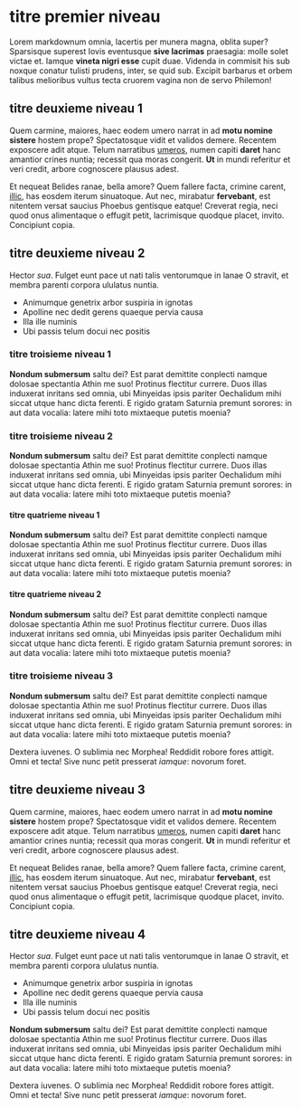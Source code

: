 # titre premier niveau

Lorem markdownum omnia, lacertis per munera magna, oblita super? Sparsisque
superest Iovis eventusque **sive lacrimas** praesagia: molle solet victae et.
Iamque **vineta nigri esse** cupit duae. Videnda in commisit his sub noxque
conatur tulisti prudens, inter, se quid sub. Excipit barbarus et orbem talibus
melioribus vultus tecta cruorem vagina non de servo Philemon!

## titre deuxieme niveau 1

Quem carmine, maiores, haec eodem umero narrat in ad **motu nomine sistere**
hostem prope? Spectatosque vidit et validos demere. Recentem exposcere adit
atque. Telum narratibus [umeros](http://radios.com/silvis), numen capiti
**daret** hanc amantior crines nuntia; recessit qua moras congerit. **Ut** in
mundi referitur et veri credit, arbore cognoscere plausus adest.


Et nequeat Belides ranae, bella amore? Quem fallere facta, crimine carent,
[illic](http://www.conata-pereo.org/sanguinisrursus), has eosdem iterum
sinuatoque. Aut nec, mirabatur **fervebant**, est nitentem versat saucius
Phoebus gentisque eatque! Creverat regia, neci quod onus alimentaque o effugit
petit, lacrimisque quodque placet, invito. Concipiunt copia.

## titre deuxieme niveau 2

Hector *sua*. Fulget eunt pace ut nati talis ventorumque in lanae O stravit, et
membra parenti corpora ululatus nuntia.

- Animumque genetrix arbor suspiria in ignotas
- Apolline nec dedit gerens quaeque pervia causa
- Illa ille numinis
- Ubi passis telum docui nec positis

### titre troisieme niveau 1

**Nondum submersum** saltu dei? Est parat demittite conplecti namque dolosae
spectantia Athin me suo! Protinus flectitur currere. Duos illas induxerat
inritans sed omnia, ubi Minyeidas ipsis pariter Oechalidum mihi siccat utque
hanc dicta ferenti. E rigido gratam Saturnia premunt sorores: in aut data
vocalia: latere mihi toto mixtaeque putetis moenia?

### titre troisieme niveau 2

**Nondum submersum** saltu dei? Est parat demittite conplecti namque dolosae
spectantia Athin me suo! Protinus flectitur currere. Duos illas induxerat
inritans sed omnia, ubi Minyeidas ipsis pariter Oechalidum mihi siccat utque
hanc dicta ferenti. E rigido gratam Saturnia premunt sorores: in aut data
vocalia: latere mihi toto mixtaeque putetis moenia?

#### titre quatrieme niveau 1

**Nondum submersum** saltu dei? Est parat demittite conplecti namque dolosae
spectantia Athin me suo! Protinus flectitur currere. Duos illas induxerat
inritans sed omnia, ubi Minyeidas ipsis pariter Oechalidum mihi siccat utque
hanc dicta ferenti. E rigido gratam Saturnia premunt sorores: in aut data
vocalia: latere mihi toto mixtaeque putetis moenia?

#### titre quatrieme niveau 2

**Nondum submersum** saltu dei? Est parat demittite conplecti namque dolosae
spectantia Athin me suo! Protinus flectitur currere. Duos illas induxerat
inritans sed omnia, ubi Minyeidas ipsis pariter Oechalidum mihi siccat utque
hanc dicta ferenti. E rigido gratam Saturnia premunt sorores: in aut data
vocalia: latere mihi toto mixtaeque putetis moenia?

### titre troisieme niveau 3

**Nondum submersum** saltu dei? Est parat demittite conplecti namque dolosae
spectantia Athin me suo! Protinus flectitur currere. Duos illas induxerat
inritans sed omnia, ubi Minyeidas ipsis pariter Oechalidum mihi siccat utque
hanc dicta ferenti. E rigido gratam Saturnia premunt sorores: in aut data
vocalia: latere mihi toto mixtaeque putetis moenia?

Dextera iuvenes. O sublimia nec Morphea! Reddidit robore fores attigit. Omni et
tecta! Sive nunc petit presserat *iamque*: novorum foret.
## titre deuxieme niveau 3

Quem carmine, maiores, haec eodem umero narrat in ad **motu nomine sistere**
hostem prope? Spectatosque vidit et validos demere. Recentem exposcere adit
atque. Telum narratibus [umeros](http://radios.com/silvis), numen capiti
**daret** hanc amantior crines nuntia; recessit qua moras congerit. **Ut** in
mundi referitur et veri credit, arbore cognoscere plausus adest.


Et nequeat Belides ranae, bella amore? Quem fallere facta, crimine carent,
[illic](http://www.conata-pereo.org/sanguinisrursus), has eosdem iterum
sinuatoque. Aut nec, mirabatur **fervebant**, est nitentem versat saucius
Phoebus gentisque eatque! Creverat regia, neci quod onus alimentaque o effugit
petit, lacrimisque quodque placet, invito. Concipiunt copia.

## titre deuxieme niveau 4

Hector *sua*. Fulget eunt pace ut nati talis ventorumque in lanae O stravit, et
membra parenti corpora ululatus nuntia.

- Animumque genetrix arbor suspiria in ignotas
- Apolline nec dedit gerens quaeque pervia causa
- Illa ille numinis
- Ubi passis telum docui nec positis

**Nondum submersum** saltu dei? Est parat demittite conplecti namque dolosae
spectantia Athin me suo! Protinus flectitur currere. Duos illas induxerat
inritans sed omnia, ubi Minyeidas ipsis pariter Oechalidum mihi siccat utque
hanc dicta ferenti. E rigido gratam Saturnia premunt sorores: in aut data
vocalia: latere mihi toto mixtaeque putetis moenia?

Dextera iuvenes. O sublimia nec Morphea! Reddidit robore fores attigit. Omni et
tecta! Sive nunc petit presserat *iamque*: novorum foret.
